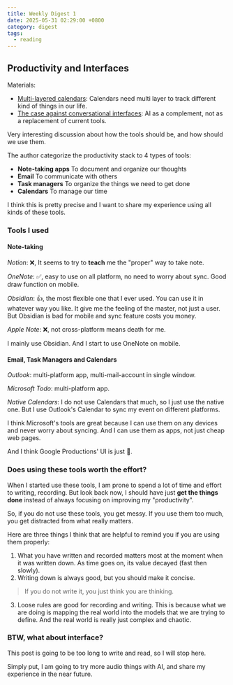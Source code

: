 ```yaml
---
title: Weekly Digest 1
date: 2025-05-31 02:29:00 +0800
category: digest
tags:
  - reading
---
```

## Productivity and Interfaces
Materials: 
- [Multi-layered calendars](https://julian.digital/2023/07/06/multi-layered-calendars/): Calendars need multi layer to track different kind of things in our life.
- [The case against conversational interfaces](https://julian.digital/2025/03/27/the-case-against-conversational-interfaces/): AI as a complement, not as a replacement of current tools.

Very interesting discussion about how the tools should be, and how should we use them.

The author categorize the productivity stack to 4 types of tools:
- **⁠⁠Note-taking apps**  To document and organize our thoughts 
- **Email**  To communicate with others
- **Task managers**  To organize the things we need to get done
- **Calendars**  To manage our time⁠

I think this is pretty precise and I want to share my experience using all kinds of these tools.

### Tools I used⁠

#### Note-taking

*Notion*: ❌, It seems to try to **teach** me the "proper" way to take note.

*OneNote*: ✅, easy to use on all platform, no need to worry about sync. Good draw function on mobile.

*Obsidian*: 👍, the most flexible one that I ever used. You can use it in whatever way you like. It give me the feeling of the master, not just a user. But Obsidian is bad for mobile and sync feature costs you money.

*Apple Note*: ❌, not cross-platform means death for me.

I mainly use Obsidian. And I start to use OneNote on mobile.

#### Email, Task Managers and Calendars

*Outlook*: multi-platform app, multi-mail-account in single window.

*Microsoft Todo*: multi-platform app.

*Native Calendars*: I do not use Calendars that much, so I just use the native one. But I use Outlook's Calendar to sync my event on different platforms.

I think Microsoft's tools are great because I can use them on any devices and never worry about syncing. And I can use them as apps, not just cheap web pages.

And I think Google Productions' UI is just 🤮.

### Does using these tools worth the effort?

When I started use these tools, I am prone to spend a lot of time and effort to writing, recording. But look back now, I should have just **get the things done** instead of always focusing on improving my "productivity".

So, if you do not use these tools, you get messy. If you use them too much, you get distracted from what really matters.

Here are three things I think that are helpful to remind you if you are using them properly:
1. What you have written and recorded matters most at the moment when it was written down. As time goes on, its value decayed (fast then slowly).
2. Writing down is always good, but you should make it concise.
> 	If you do not write it, you just think you are thinking.
3. Loose rules are good for recording and writing. This is because what we are doing is mapping the real world into the models that we are trying to define. And the real world is really just complex and chaotic. 

### BTW, what about interface?
This post is going to be too long to write and read, so I will stop here.

Simply put, I am going to try more audio things with AI, and share my experience in the near future.

